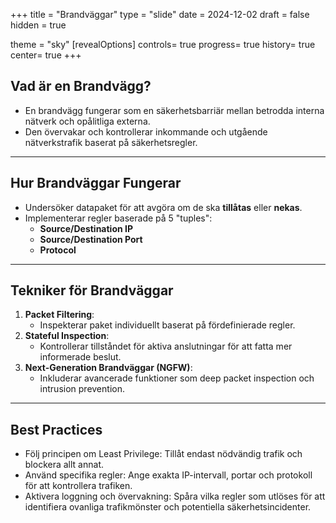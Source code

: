 
+++
title = "Brandväggar"
type = "slide"
date = 2024-12-02
draft = false
hidden = true

theme = "sky"
[revealOptions]
controls= true
progress= true
history= true
center= true
+++

## Vad är en Brandvägg?
- En brandvägg fungerar som en säkerhetsbarriär mellan betrodda interna nätverk och opålitliga externa.
- Den övervakar och kontrollerar inkommande och utgående nätverkstrafik baserat på säkerhetsregler.

---

## Hur Brandväggar Fungerar
- Undersöker datapaket för att avgöra om de ska **tillåtas** eller **nekas**.
- Implementerar regler baserade på 5 "tuples":
  - **Source/Destination IP**
  - **Source/Destination Port**
  - **Protocol**

---

## Tekniker för Brandväggar
1. **Packet Filtering**:
   - Inspekterar paket individuellt baserat på fördefinierade regler.
2. **Stateful Inspection**:
   - Kontrollerar tillståndet för aktiva anslutningar för att fatta mer informerade beslut.
3. **Next-Generation Brandväggar (NGFW)**:
   - Inkluderar avancerade funktioner som deep packet inspection och intrusion prevention.

---

## Best Practices
- Följ principen om Least Privilege: Tillåt endast nödvändig trafik och blockera allt annat.  
- Använd specifika regler: Ange exakta IP-intervall, portar och protokoll för att kontrollera trafiken.  
- Aktivera loggning och övervakning: Spåra vilka regler som utlöses för att identifiera ovanliga trafikmönster och potentiella säkerhetsincidenter.  